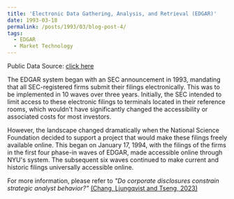 ```yaml
---
title: 'Electronic Data Gathering, Analysis, and Retrieval (EDGAR)'
date: 1993-03-18
permalink: /posts/1993/03/blog-post-4/
tags:
  - EDGAR
  - Market Technology
---
```


Public Data Source: [click here](https://www.federalregister.gov/citation/58-FR-14628)

The EDGAR system began with an SEC announcement in 1993, mandating that all SEC-registered firms submit their filings electronically. This was to be implemented in 10 waves over three years. Initially, the SEC intended to limit access to these electronic filings to terminals located in their reference rooms, which wouldn't have significantly changed the accessibility or associated costs for most investors. 

However, the landscape changed dramatically when the National Science Foundation decided to support a project that would make these filings freely available online. This began on January 17, 1994, with the filings of the firms in the first four phase-in waves of EDGAR, made accessible online through NYU's system. The subsequent six waves continued to make current and historic filings universally accessible online.

For more information, please refer to *"Do corporate disclosures constrain strategic analyst behavior?"* [(Chang, Ljungqvist and Tseng, 2023)](https://academic.oup.com/rfs/article/36/8/3163/7017541)
